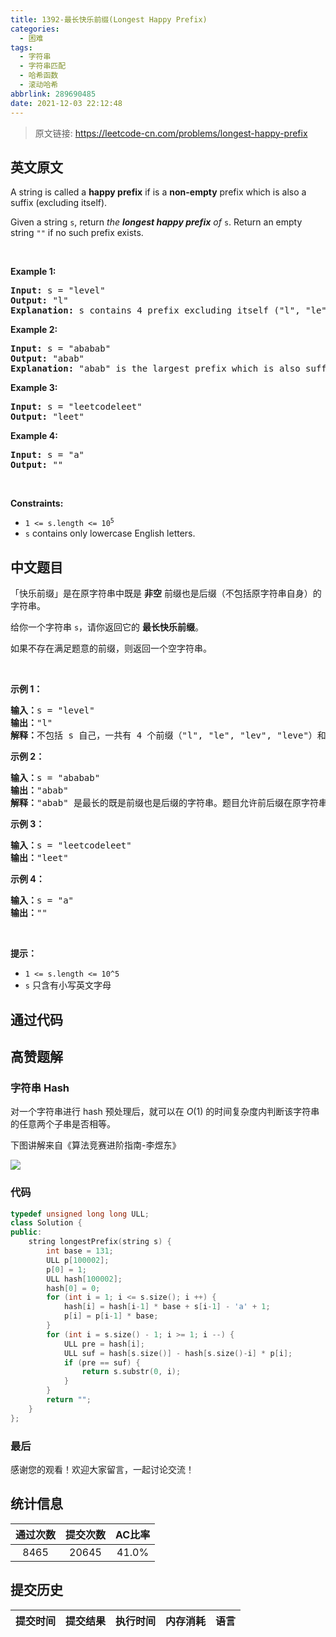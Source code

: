 ```yaml
---
title: 1392-最长快乐前缀(Longest Happy Prefix)
categories:
  - 困难
tags:
  - 字符串
  - 字符串匹配
  - 哈希函数
  - 滚动哈希
abbrlink: 289690485
date: 2021-12-03 22:12:48
---
```


> 原文链接: https://leetcode-cn.com/problems/longest-happy-prefix


## 英文原文
<div><p>A string is called a <strong>happy prefix</strong> if is a <strong>non-empty</strong> prefix which is also a suffix (excluding itself).</p>

<p>Given a string <code>s</code>, return <em>the <strong>longest happy prefix</strong> of</em> <code>s</code>. Return an empty string <code>&quot;&quot;</code> if no such prefix exists.</p>

<p>&nbsp;</p>
<p><strong>Example 1:</strong></p>

<pre>
<strong>Input:</strong> s = &quot;level&quot;
<strong>Output:</strong> &quot;l&quot;
<strong>Explanation:</strong> s contains 4 prefix excluding itself (&quot;l&quot;, &quot;le&quot;, &quot;lev&quot;, &quot;leve&quot;), and suffix (&quot;l&quot;, &quot;el&quot;, &quot;vel&quot;, &quot;evel&quot;). The largest prefix which is also suffix is given by &quot;l&quot;.
</pre>

<p><strong>Example 2:</strong></p>

<pre>
<strong>Input:</strong> s = &quot;ababab&quot;
<strong>Output:</strong> &quot;abab&quot;
<strong>Explanation:</strong> &quot;abab&quot; is the largest prefix which is also suffix. They can overlap in the original string.
</pre>

<p><strong>Example 3:</strong></p>

<pre>
<strong>Input:</strong> s = &quot;leetcodeleet&quot;
<strong>Output:</strong> &quot;leet&quot;
</pre>

<p><strong>Example 4:</strong></p>

<pre>
<strong>Input:</strong> s = &quot;a&quot;
<strong>Output:</strong> &quot;&quot;
</pre>

<p>&nbsp;</p>
<p><strong>Constraints:</strong></p>

<ul>
	<li><code>1 &lt;= s.length &lt;= 10<sup>5</sup></code></li>
	<li><code>s</code> contains only lowercase English letters.</li>
</ul>
</div>

## 中文题目
<div><p>「快乐前缀」是在原字符串中既是&nbsp;<strong>非空</strong> 前缀也是后缀（不包括原字符串自身）的字符串。</p>

<p>给你一个字符串 <code>s</code>，请你返回它的 <strong>最长快乐前缀</strong>。</p>

<p>如果不存在满足题意的前缀，则返回一个空字符串。</p>

<p>&nbsp;</p>

<p><strong>示例 1：</strong></p>

<pre><strong>输入：</strong>s = &quot;level&quot;
<strong>输出：</strong>&quot;l&quot;
<strong>解释：</strong>不包括 s 自己，一共有 4 个前缀（&quot;l&quot;, &quot;le&quot;, &quot;lev&quot;, &quot;leve&quot;）和 4 个后缀（&quot;l&quot;, &quot;el&quot;, &quot;vel&quot;, &quot;evel&quot;）。最长的既是前缀也是后缀的字符串是 &quot;l&quot; 。
</pre>

<p><strong>示例 2：</strong></p>

<pre><strong>输入：</strong>s = &quot;ababab&quot;
<strong>输出：</strong>&quot;abab&quot;
<strong>解释：</strong>&quot;abab&quot; 是最长的既是前缀也是后缀的字符串。题目允许前后缀在原字符串中重叠。
</pre>

<p><strong>示例 3：</strong></p>

<pre><strong>输入：</strong>s = &quot;leetcodeleet&quot;
<strong>输出：</strong>&quot;leet&quot;
</pre>

<p><strong>示例 4：</strong></p>

<pre><strong>输入：</strong>s = &quot;a&quot;
<strong>输出：</strong>&quot;&quot;
</pre>

<p>&nbsp;</p>

<p><strong>提示：</strong></p>

<ul>
	<li><code>1 &lt;= s.length &lt;= 10^5</code></li>
	<li><code>s</code> 只含有小写英文字母</li>
</ul>
</div>

## 通过代码
<RecoDemo>
</RecoDemo>


## 高赞题解

### 字符串 Hash

对一个字符串进行 hash 预处理后，就可以在 $O(1)$ 的时间复杂度内判断该字符串的任意两个子串是否相等。

下图讲解来自《算法竞赛进阶指南-李煜东》

![](../images/longest-happy-prefix-0.jpg)

### 代码

```cpp
typedef unsigned long long ULL;
class Solution {
public:
    string longestPrefix(string s) {
        int base = 131;
        ULL p[100002]; 
        p[0] = 1;
        ULL hash[100002]; 
        hash[0] = 0;
        for (int i = 1; i <= s.size(); i ++) {
            hash[i] = hash[i-1] * base + s[i-1] - 'a' + 1;
            p[i] = p[i-1] * base;
        }
        for (int i = s.size() - 1; i >= 1; i --) {
            ULL pre = hash[i];
            ULL suf = hash[s.size()] - hash[s.size()-i] * p[i];
            if (pre == suf) {
                return s.substr(0, i);
            }
        }
        return "";
    }
};
```

### 最后

感谢您的观看！欢迎大家留言，一起讨论交流！

## 统计信息
| 通过次数 | 提交次数 | AC比率 |
| :------: | :------: | :------: |
|    8465    |    20645    |   41.0%   |

## 提交历史
| 提交时间 | 提交结果 | 执行时间 |  内存消耗  | 语言 |
| :------: | :------: | :------: | :--------: | :--------: |
